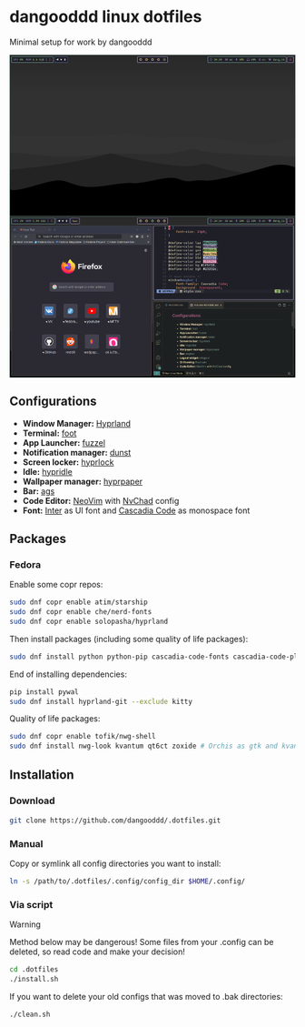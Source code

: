 # dangooddd linux dotfiles
Minimal setup for work by dangooddd

<img align="center" src="./screenshots/look.png">

## Configurations 
* **Window Manager:** [Hyprland](https://github.com/hyprwm/Hyprland)
* **Terminal:** [foot](https://codeberg.org/dnkl/foot)
* **App Launcher:** [fuzzel](https://codeberg.org/dnkl/fuzzel)
* **Notification manager:** [dunst](https://github.com/dunst-project/dunst)
* **Screen locker:** [hyprlock](https://github.com/hyprwm/hyprlock)
* **Idle:** [hypridle](https://github.com/hyprwm/hypridle)
* **Wallpaper manager:** [hyprpaper](https://github.com/hyprwm/hyprpaper)
* **Bar:** [ags](https://github.com/Aylur/ags)
* **Code Editor:** [NeoVim](https://github.com/neovim/neovim) with [NvChad](https://github.com/NvChad/NvChad) config
* **Font:** [Inter](https://github.com/rsms/inter) as UI font and [Cascadia Code](https://github.com/microsoft/cascadia-code) as monospace font

## Packages
### Fedora
Enable some copr repos:
```bash 
sudo dnf copr enable atim/starship
sudo dnf copr enable che/nerd-fonts
sudo dnf copr enable solopasha/hyprland
```
Then install packages (including some quality of life packages):
```bash
sudo dnf install python python-pip cascadia-code-fonts cascadia-code-pl-fonts rsms-inter-fonts nerd-fonts pamixer starship foot fuzzel dunst aylurs-gtk-shell neovim hyprpaper hyprlock hypridle
```
End of installing dependencies:
```bash
pip install pywal
sudo dnf install hyprland-git --exclude kitty
```
Quality of life packages:
```bash 
sudo dnf copr enable tofik/nwg-shell
sudo dnf install nwg-look kvantum qt6ct zoxide # Orchis as gtk and kvantum theme
```

## Installation

### Download
```bash
git clone https://github.com/dangooddd/.dotfiles.git
```

### Manual
Copy or symlink all config directories you want to install:
```bash
ln -s /path/to/.dotfiles/.config/config_dir $HOME/.config/ 
```

### Via script
> [!Warning]
> Method below may be dangerous! Some files from your .config can be deleted, so read code and make your decision!
```bash
cd .dotfiles
./install.sh
```

If you want to delete your old configs that was moved to .bak directories:
```bash
./clean.sh
```
